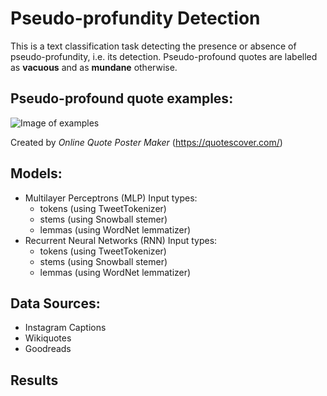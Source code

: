 # Pseudo-profundity Detection

This is a text classification task detecting the presence or absence of pseudo-profundity, i.e. its detection. Pseudo-profound quotes are labelled as **vacuous** and as **mundane** otherwise.

## Pseudo-profound quote examples:

![Image of examples](https://raw.githubusercontent.com/jerrychihchun/pseudo-profunidity/master/figures/quotes.png)

Created by *Online Quote Poster Maker* (https://quotescover.com/) 

## Models:
- Multilayer Perceptrons (MLP)
  Input types:
  - tokens (using TweetTokenizer)
  - stems (using Snowball stemer)
  - lemmas (using WordNet lemmatizer)
- Recurrent Neural Networks (RNN)
  Input types:
  - tokens (using TweetTokenizer)
  - stems (using Snowball stemer)
  - lemmas (using WordNet lemmatizer)
  
## Data Sources:
- Instagram Captions
- Wikiquotes
- Goodreads

## Results
